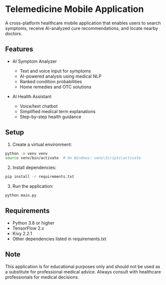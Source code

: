 # Telemedicine Mobile Application

A cross-platform healthcare mobile application that enables users to search symptoms, receive AI-analyzed cure recommendations, and locate nearby doctors.

## Features

- AI Symptom Analyzer
  - Text and voice input for symptoms
  - AI-powered analysis using medical NLP
  - Ranked condition probabilities
  - Home remedies and OTC solutions

- AI Health Assistant
  - Voice/text chatbot
  - Simplified medical term explanations
  - Step-by-step health guidance

## Setup

1. Create a virtual environment:
```bash
python -m venv venv
source venv/bin/activate  # On Windows: venv\Scripts\activate
```

2. Install dependencies:
```bash
pip install -r requirements.txt
```

3. Run the application:
```bash
python main.py
```

## Requirements

- Python 3.8 or higher
- TensorFlow 2.x
- Kivy 2.2.1
- Other dependencies listed in requirements.txt

## Note

This application is for educational purposes only and should not be used as a substitute for professional medical advice. Always consult with healthcare professionals for medical decisions. 